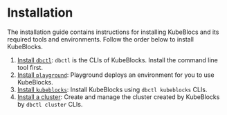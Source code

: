# Installation

The installation guide contains instructions for installing KubeBlocs and its required tools and environments. Follow the order below to install KubeBlocks.

1. [Install `dbctl`](deploy_dbctl.md): `dbctl` is the CLIs of KubeBlocks. Install the command line tool first.
2. [Install `playground`](deploy_playground.md): Playground deploys an environment for you to use KubeBlocks.
3. [Install `kubeblocks`](deploy_kubeblocks.md): Install KubeBlocks using `dbctl kubeblocks` CLIs.
4. [Install a cluster](deploy_cluster.md): Create and manage the cluster created by KubeBlocks by `dbctl cluster` CLIs.